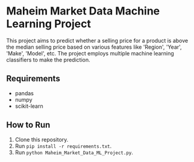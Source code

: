 # Maheim Market Data Machine Learning Project

This project aims to predict whether a selling price for a product is above the median selling price based on various features like 'Region', 'Year', 'Make', 'Model', etc. The project employs multiple machine learning classifiers to make the prediction.

## Requirements

- pandas
- numpy
- scikit-learn

## How to Run

1. Clone this repository.
2. Run `pip install -r requirements.txt`.
3. Run `python Maheim_Market_Data_ML_Project.py`.

